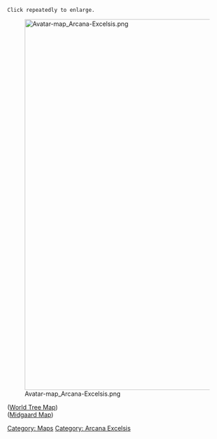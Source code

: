 `Click repeatedly to enlarge.`

<figure>
<img src="Avatar-map_Arcana-Excelsis.png"
title="Avatar-map_Arcana-Excelsis.png" width="850"
alt="Avatar-map_Arcana-Excelsis.png" />
<figcaption
aria-hidden="true">Avatar-map_Arcana-Excelsis.png</figcaption>
</figure>

([World Tree Map](World_Tree_Map "wikilink"))  
([Midgaard Map](Midgaard_Map "wikilink"))

[Category: Maps](Category:_Maps "wikilink") [Category: Arcana
Excelsis](Category:_Arcana_Excelsis "wikilink")
